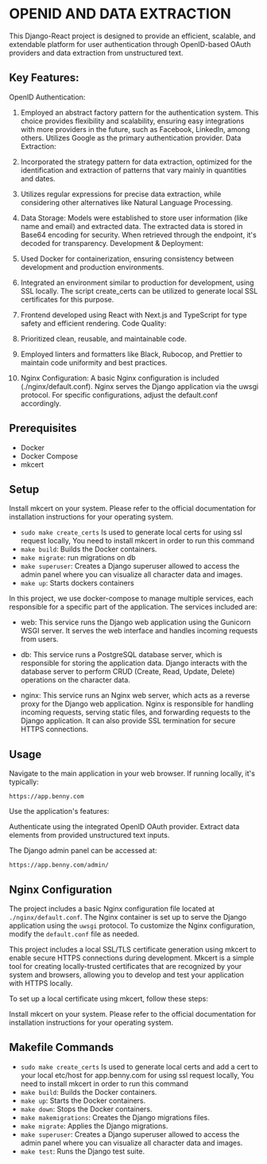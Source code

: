 # OPENID AND DATA EXTRACTION

This Django-React project is designed to provide an efficient, scalable, and extendable platform for user authentication through OpenID-based OAuth providers and data extraction from unstructured text.

## Key Features:
OpenID Authentication:

1. Employed an abstract factory pattern for the authentication system. This choice provides flexibility and scalability, ensuring easy integrations with more providers in the future, such as Facebook, LinkedIn, among others.
Utilizes Google as the primary authentication provider.
Data Extraction:

2. Incorporated the strategy pattern for data extraction, optimized for the identification and extraction of patterns that vary mainly in quantities and dates.
3. Utilizes regular expressions for precise data extraction, while considering other alternatives like Natural Language Processing.

4. Data Storage:
Models were established to store user information (like name and email) and extracted data.
The extracted data is stored in Base64 encoding for security. When retrieved through the endpoint, it's decoded for transparency.
Development & Deployment:

5. Used Docker for containerization, ensuring consistency between development and production environments.
6. Integrated an environment similar to production for development, using SSL locally. The script create_certs can be utilized to generate local SSL certificates for this purpose.
7. Frontend developed using React with Next.js and TypeScript for type safety and efficient rendering.
Code Quality:

8. Prioritized clean, reusable, and maintainable code.
9. Employed linters and formatters like Black, Rubocop, and Prettier to maintain code uniformity and best practices.

10. Nginx Configuration: A basic Nginx configuration is included (./nginx/default.conf). Nginx serves the Django application via the uwsgi protocol. For specific configurations, adjust the default.conf accordingly.


## Prerequisites

- Docker
- Docker Compose
- mkcert

## Setup

Install mkcert on your system. Please refer to the official documentation for installation instructions for your operating system.

- `sudo make create_certs` Is used to generate local certs for using ssl request locally, You need to install mkcert in order to run this command
- `make build`: Builds the Docker containers.
- `make migrate`: run migrations on db
- `make superuser`: Creates a Django superuser allowed to access the admin panel where you can visualize all character data and images.
- `make up`: Starts dockers containers

In this project, we use docker-compose to manage multiple services, each responsible for a specific part of the application. The services included are:

- web: This service runs the Django web application using the Gunicorn WSGI server. It serves the web interface and handles incoming requests from users.

- db: This service runs a PostgreSQL database server, which is responsible for storing the application data. Django interacts with the database server to perform CRUD (Create, Read, Update, Delete) operations on the character data.

- nginx: This service runs an Nginx web server, which acts as a reverse proxy for the Django web application. Nginx is responsible for handling incoming requests, serving static files, and forwarding requests to the Django application. It can also provide SSL termination for secure HTTPS connections.

## Usage

Navigate to the main application in your web browser. If running locally, it's typically:

`https://app.benny.com`

Use the application's features:

Authenticate using the integrated OpenID OAuth provider.
Extract data elements from provided unstructured text inputs.

The Django admin panel can be accessed at:

`https://app.benny.com/admin/`

## Nginx Configuration

The project includes a basic Nginx configuration file located at `./nginx/default.conf`. The Nginx container is set up to serve the Django application using the `uwsgi` protocol. To customize the Nginx configuration, modify the `default.conf` file as needed.

This project includes a local SSL/TLS certificate generation using mkcert to enable secure HTTPS connections during development. Mkcert is a simple tool for creating locally-trusted certificates that are recognized by your system and browsers, allowing you to develop and test your application with HTTPS locally.

To set up a local certificate using mkcert, follow these steps:

Install mkcert on your system. Please refer to the official documentation for installation instructions for your operating system.

## Makefile Commands

- `sudo make create_certs` Is used to generate local certs and add a cert to your local etc/host for app.benny.com for using ssl request locally, You need to install mkcert in order to run this command
- `make build`: Builds the Docker containers.
- `make up`: Starts the Docker containers.
- `make down`: Stops the Docker containers.
- `make makemigrations`: Creates the Django migrations files.
- `make migrate`: Applies the Django migrations.
- `make superuser`: Creates a Django superuser allowed to access the admin panel where you can visualize all character data and images.
- `make test`: Runs the Django test suite.
